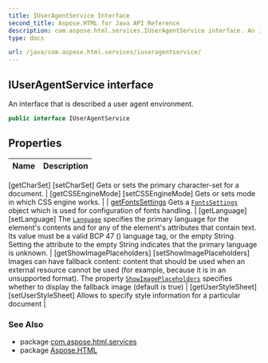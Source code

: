 ```yaml
---
title: IUserAgentService Interface
second_title: Aspose.HTML for Java API Reference
description: com.aspose.html.services.IUserAgentService interface. An interface that is described a user agent environment
type: docs

url: /java/com.aspose.html.services/iuseragentservice/
---
```

## IUserAgentService interface

An interface that is described a user agent environment.

```java
public interface IUserAgentService
```

## Properties

| Name | Description |
| --- | --- |
[getCharSet]
[setCharSet] Gets or sets the primary character-set for a document. |
[getCSSEngineMode]
[setCSSEngineMode] Gets or sets mode in which CSS engine works. |
| [getFontsSettings](../../com.aspose.html.services/iuseragentservice/fontssettings/) Gets a [`FontsSettings`](../../com.aspose.html/fontssettings/) object which is used for configuration of fonts handling. |
[getLanguage]
[setLanguage] The [`Language`](./language/) specifies the primary language for the element's contents and for any of the element's attributes that contain text. Its value must be a valid BCP 47 () language tag, or the empty String. Setting the attribute to the empty String indicates that the primary language is unknown. |
[getShowImagePlaceholders]
[setShowImagePlaceholders] Images can have fallback content: content that should be used when an external resource cannot be used (for example, because it is in an unsupported format). The property [`ShowImagePlaceholders`](./showimageplaceholders/) specifies whether to display the fallback image (default is true) |
[getUserStyleSheet]
[setUserStyleSheet] Allows to specify style information for a particular document |

### See Also

* package [com.aspose.html.services](../../com.aspose.html.services/)
* package [Aspose.HTML](../../)
